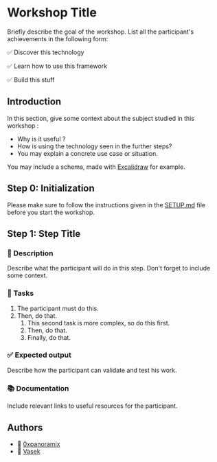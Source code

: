 # Workshop Title

Briefly describe the goal of the workshop.
List all the participant's achievements in the following form:

✅ Discover this technology

✅ Learn how to use this framework

✅ Build this stuff

## Introduction

In this section, give some context about the subject studied in this workshop :
- Why is it useful ?
- How is using the technology seen in the further steps?
- You may explain a concrete use case or situation.

You may include a schema, made with [Excalidraw](https://excalidraw.com/) for example.

## Step 0: Initialization

Please make sure to follow the instructions given in the [SETUP.md](./SETUP.md) file before you start the workshop.

## Step 1: Step Title

### 📑 Description

Describe what the participant will do in this step.
Don't forget to include some context.

### 📌 Tasks

1. The participant must do this.
2. Then, do that.
    1. This second task is more complex, so do this first.
    2. Then, do that.
    3. Finally, do that.

### ✅ Expected output

Describe how the participant can validate and test his work.

### 📚 Documentation

Include relevant links to useful resources for the participant.

## Authors

- 🤖 [0xpanoramix](https://github.com/0xpanoramix)
- 👻 [Vasek](https://github.com/TomChv)